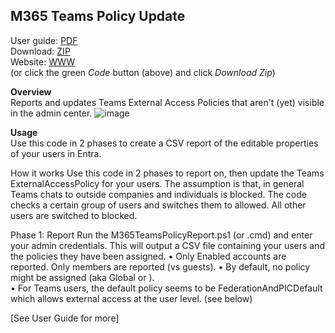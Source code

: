 ## M365 Teams Policy Update 
User guide: [PDF](https://github.com/ITAutomator/M365-Teams-Policy-Update/blob/main/M365%20Teams%20Policy%20Update%20Readme.pdf)   
Download: [ZIP](https://github.com/ITAutomator/M365-Teams-Policy-Update/archive/refs/heads/main.zip)   
Website: [WWW](https://www.itautomator.com/m365-teams-policy-report-and-update/)  
(or click the green *Code* button (above) and click *Download Zip*)    

**Overview**   
Reports and updates Teams External Access Policies that aren't (yet) visible in the admin center. 
![image](https://github.com/ITAutomator/M365-Teams-Policy-Update/assets/135157036/ac157400-abac-4ef6-8813-42bbed6b5fb8)




**Usage**   
Use this code in 2 phases to create a CSV report of the editable properties of your users in Entra. 

How it works
Use this code in 2 phases to report on, then update the Teams ExternalAccessPolicy for your users.
The assumption is that, in general Teams chats to outside companies and individuals is blocked.  The code checks a certain group of users and switches them to allowed.  All other users are switched to blocked.

Phase 1: Report
Run the M365TeamsPolicyReport.ps1 (or .cmd) and enter your admin credentials.
This will output a CSV file containing your users and the policies they have been assigned.
•	Only Enabled accounts are reported.  Only members are reported (vs guests).
•	By default, no policy might be assigned (aka Global or <none>).  
•	For Teams users, the default policy seems to be FederationAndPICDefault which allows external access at the user level. (see below)


[See User Guide for more]
